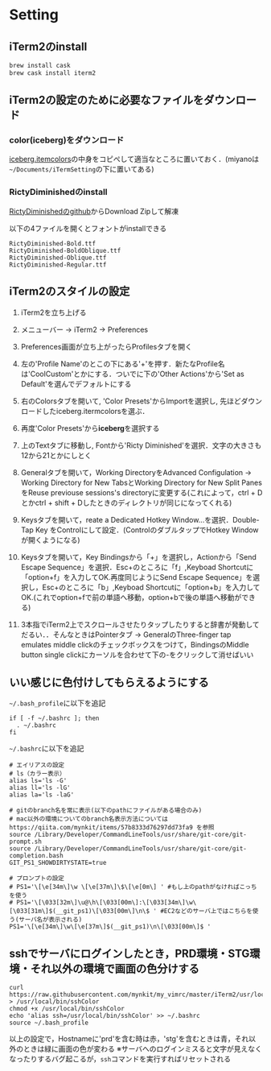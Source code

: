 # Setting

## iTerm2のinstall

```sh
brew install cask
brew cask install iterm2
```

## iTerm2の設定のために必要なファイルをダウンロード

### color(iceberg)をダウンロード

[iceberg.itemcolors](https://github.com/Arc0re/Iceberg-iTerm2/blob/master/iceberg.itermcolors)の中身をコピぺして適当なところに置いておく．(miyanoは`~/Documents/iTermSetting`の下に置いてある)

### RictyDiminishedのinstall

[RictyDiminishedのgithub](https://github.com/edihbrandon/RictyDiminished)からDownload Zipして解凍

以下の4ファイルを開くとフォントがinstallできる

```
RictyDiminished-Bold.ttf
RictyDiminished-BoldOblique.ttf
RictyDiminished-Oblique.ttf
RictyDiminished-Regular.ttf
```

## iTerm2のスタイルの設定

1. iTerm2を立ち上げる

2. メニューバー -> iTerm2 -> Preferences

3. Preferences画面が立ち上がったらProfilesタブを開く

4. 左の'Profile Name'のとこの下にある'+'を押す．新たなProfile名は'CoolCustom'とかにする．ついでに下の'Other Actions'から'Set as Default'を選んでデフォルトにする

5. 右のColorsタブを開いて, 'Color Presets'からImportを選択し, 先ほどダウンロードしたiceberg.itermcolorsを選ぶ．

6. 再度'Color Presets'から**iceberg**を選択する

7. 上のTextタブに移動し, Fontから'Ricty Diminished'を選択．文字の大きさも12から21とかにしとく

8. Generalタブを開いて，Working DirectoryをAdvanced Configulation -> Working Directory for New TabsとWorking Directory for New Split PanesをReuse previouse sessions's directoryに変更する(これによって，ctrl + Dとかctrl + shift + Dしたときのディレクトリが同じになってくれる)

9. Keysタブを開いて，reate a Dedicated Hotkey Window...を選択．Double-Tap Key をControlにして設定．(ControlのダブルタップでHotkey Windowが開くようになる)

10. Keysタブを開いて，Key Bindingsから「+」を選択し，Actionから「Send Escape Sequence」を選択．Esc+のところに「f」,Keyboad Shortcutに「option+f」を入力してOK.再度同じようにSend Escape Sequence」を選択し，Esc+のところに「b」,Keyboad Shortcutに「option+b」を入力してOK.(これでoption+fで前の単語へ移動，option+bで後の単語へ移動ができる)

11. 3本指でiTerm2上でスクロールさせたりタップしたりすると辞書が発動してだるい．．そんなときはPointerタブ -> GeneralのThree-finger tap emulates middle clickのチェックボックスをつけて，BindingsのMiddle button single clickにカーソルを合わせて下の-をクリックして消せばいい

## いい感じに色付けしてもらえるようにする


`~/.bash_profile`に以下を追記

```
if [ -f ~/.bashrc ]; then
  . ~/.bashrc
fi
```

`~/.bashrc`に以下を追記

```
# エイリアスの設定
# ls（カラー表示）
alias ls='ls -G'
alias ll='ls -lG'
alias la='ls -laG'

# gitのbranch名を常に表示(以下のpathにファイルがある場合のみ)
# mac以外の環境についてのbranch名表示方法については https://qiita.com/mynkit/items/57b8333d76297dd73fa9 を参照
source /Library/Developer/CommandLineTools/usr/share/git-core/git-prompt.sh
source /Library/Developer/CommandLineTools/usr/share/git-core/git-completion.bash
GIT_PS1_SHOWDIRTYSTATE=true

# プロンプトの設定
# PS1='\[\e[34m\]\w \[\e[37m\]\$\[\e[0m\] ' #もし上のpathがなければこっちを使う
# PS1='\[\033[32m\]\u@\h\[\033[00m\]:\[\033[34m\]\w\[\033[31m\]$(__git_ps1)\[\033[00m\]\n\$ ' #EC2などのサーバ上ではこちらを使う(サーバ名が表示される)
PS1='\[\e[34m\]\w\[\e[37m\]$(__git_ps1)\n\[\033[00m\]$ '
```


## sshでサーバにログインしたとき，PRD環境・STG環境・それ以外の環境で画面の色分けする

```
curl https://raw.githubusercontent.com/mynkit/my_vimrc/master/iTerm2/usr/local/bin/sshColor > /usr/local/bin/sshColor
chmod +x /usr/local/bin/sshColor
echo 'alias ssh=/usr/local/bin/sshColor' >> ~/.bashrc
source ~/.bash_profile
```

以上の設定で，Hostnameに'prd'を含む時は赤，'stg'を含むときは青，それ以外のときは緑に画面の色が変わる
※サーバへのログインミスると文字が見えなくなったりするバグ起こるが，`ssh`コマンドを実行すればリセットされる
